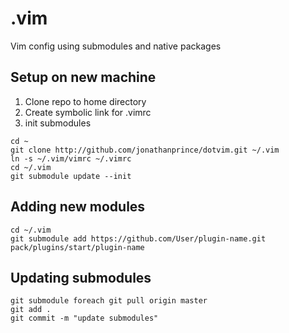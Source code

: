 # .vim
Vim config using submodules and native packages

## Setup on new machine

1. Clone repo to home directory
2. Create symbolic link for .vimrc
3. init submodules

```
cd ~
git clone http://github.com/jonathanprince/dotvim.git ~/.vim
ln -s ~/.vim/vimrc ~/.vimrc
cd ~/.vim
git submodule update --init
```

## Adding new modules
```
cd ~/.vim
git submodule add https://github.com/User/plugin-name.git pack/plugins/start/plugin-name
```

## Updating submodules
```
git submodule foreach git pull origin master
git add .
git commit -m "update submodules"
```
